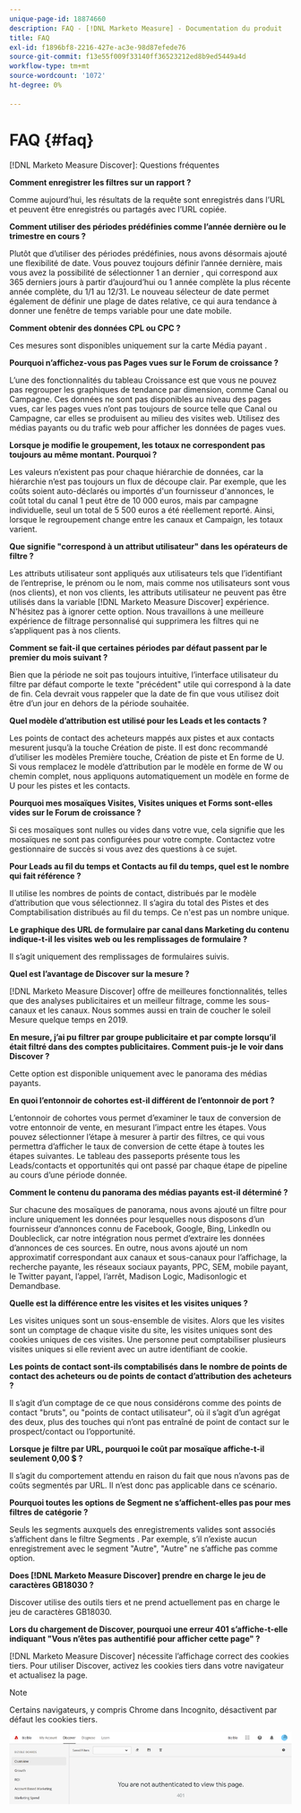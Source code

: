 ```yaml
---
unique-page-id: 18874660
description: FAQ - [!DNL Marketo Measure] - Documentation du produit
title: FAQ
exl-id: f1896bf8-2216-427e-ac3e-98d87efede76
source-git-commit: f13e55f009f33140ff36523212ed8b9ed5449a4d
workflow-type: tm+mt
source-wordcount: '1072'
ht-degree: 0%

---
```


# FAQ {#faq}

[!DNL Marketo Measure Discover]: Questions fréquentes

**Comment enregistrer les filtres sur un rapport ?**

Comme aujourd’hui, les résultats de la requête sont enregistrés dans l’URL et peuvent être enregistrés ou partagés avec l’URL copiée.

**Comment utiliser des périodes prédéfinies comme l’année dernière ou le trimestre en cours ?**

Plutôt que d’utiliser des périodes prédéfinies, nous avons désormais ajouté une flexibilité de date. Vous pouvez toujours définir l’année dernière, mais vous avez la possibilité de sélectionner 1 an dernier , qui correspond aux 365 derniers jours à partir d’aujourd’hui ou 1 année complète la plus récente année complète, du 1/1 au 12/31. Le nouveau sélecteur de date permet également de définir une plage de dates relative, ce qui aura tendance à donner une fenêtre de temps variable pour une date mobile.

**Comment obtenir des données CPL ou CPC ?**

Ces mesures sont disponibles uniquement sur la carte Média payant .

**Pourquoi n’affichez-vous pas Pages vues sur le Forum de croissance ?**

L’une des fonctionnalités du tableau Croissance est que vous ne pouvez pas regrouper les graphiques de tendance par dimension, comme Canal ou Campagne. Ces données ne sont pas disponibles au niveau des pages vues, car les pages vues n’ont pas toujours de source telle que Canal ou Campagne, car elles se produisent au milieu des visites web. Utilisez des médias payants ou du trafic web pour afficher les données de pages vues.

**Lorsque je modifie le groupement, les totaux ne correspondent pas toujours au même montant. Pourquoi ?**

Les valeurs n’existent pas pour chaque hiérarchie de données, car la hiérarchie n’est pas toujours un flux de découpe clair. Par exemple, que les coûts soient auto-déclarés ou importés d&#39;un fournisseur d&#39;annonces, le coût total du canal 1 peut être de 10 000 euros, mais par campagne individuelle, seul un total de 5 500 euros a été réellement reporté. Ainsi, lorsque le regroupement change entre les canaux et Campaign, les totaux varient.

**Que signifie &quot;correspond à un attribut utilisateur&quot; dans les opérateurs de filtre ?**

Les attributs utilisateur sont appliqués aux utilisateurs tels que l’identifiant de l’entreprise, le prénom ou le nom, mais comme nos utilisateurs sont vous (nos clients), et non vos clients, les attributs utilisateur ne peuvent pas être utilisés dans la variable [!DNL Marketo Measure Discover] expérience. N&#39;hésitez pas à ignorer cette option. Nous travaillons à une meilleure expérience de filtrage personnalisé qui supprimera les filtres qui ne s’appliquent pas à nos clients.

**Comment se fait-il que certaines périodes par défaut passent par le premier du mois suivant ?**

Bien que la période ne soit pas toujours intuitive, l’interface utilisateur du filtre par défaut comporte le texte &quot;précédent&quot; utile qui correspond à la date de fin. Cela devrait vous rappeler que la date de fin que vous utilisez doit être d’un jour en dehors de la période souhaitée.

**Quel modèle d’attribution est utilisé pour les Leads et les contacts ?**

Les points de contact des acheteurs mappés aux pistes et aux contacts mesurent jusqu’à la touche Création de piste. Il est donc recommandé d’utiliser les modèles Première touche, Création de piste et En forme de U. Si vous remplacez le modèle d’attribution par le modèle en forme de W ou chemin complet, nous appliquons automatiquement un modèle en forme de U pour les pistes et les contacts.

**Pourquoi mes mosaïques Visites, Visites uniques et Forms sont-elles vides sur le Forum de croissance ?**

Si ces mosaïques sont nulles ou vides dans votre vue, cela signifie que les mosaïques ne sont pas configurées pour votre compte. Contactez votre gestionnaire de succès si vous avez des questions à ce sujet.

**Pour Leads au fil du temps et Contacts au fil du temps, quel est le nombre qui fait référence ?**

Il utilise les nombres de points de contact, distribués par le modèle d’attribution que vous sélectionnez. Il s’agira du total des Pistes et des Comptabilisation distribués au fil du temps. Ce n&#39;est pas un nombre unique.

**Le graphique des URL de formulaire par canal dans Marketing du contenu indique-t-il les visites web ou les remplissages de formulaire ?**

Il s’agit uniquement des remplissages de formulaires suivis.

**Quel est l’avantage de Discover sur la mesure ?**

[!DNL Marketo Measure Discover] offre de meilleures fonctionnalités, telles que des analyses publicitaires et un meilleur filtrage, comme les sous-canaux et les canaux. Nous sommes aussi en train de coucher le soleil Mesure quelque temps en 2019.

**En mesure, j’ai pu filtrer par groupe publicitaire et par compte lorsqu’il était filtré dans des comptes publicitaires. Comment puis-je le voir dans Discover ?**

Cette option est disponible uniquement avec le panorama des médias payants.

**En quoi l’entonnoir de cohortes est-il différent de l’entonnoir de port ?**

L’entonnoir de cohortes vous permet d’examiner le taux de conversion de votre entonnoir de vente, en mesurant l’impact entre les étapes. Vous pouvez sélectionner l’étape à mesurer à partir des filtres, ce qui vous permettra d’afficher le taux de conversion de cette étape à toutes les étapes suivantes. Le tableau des passeports présente tous les Leads/contacts et opportunités qui ont passé par chaque étape de pipeline au cours d’une période donnée.

**Comment le contenu du panorama des médias payants est-il déterminé ?**

Sur chacune des mosaïques de panorama, nous avons ajouté un filtre pour inclure uniquement les données pour lesquelles nous disposons d’un fournisseur d’annonces connu de Facebook, Google, Bing, LinkedIn ou Doubleclick, car notre intégration nous permet d’extraire les données d’annonces de ces sources. En outre, nous avons ajouté un nom approximatif correspondant aux canaux et sous-canaux pour l’affichage, la recherche payante, les réseaux sociaux payants, PPC, SEM, mobile payant, le Twitter payant, l’appel, l’arrêt, Madison Logic, Madisonlogic et Demandbase.

**Quelle est la différence entre les visites et les visites uniques ?**

Les visites uniques sont un sous-ensemble de visites. Alors que les visites sont un comptage de chaque visite du site, les visites uniques sont des cookies uniques de ces visites. Une personne peut comptabiliser plusieurs visites uniques si elle revient avec un autre identifiant de cookie.

**Les points de contact sont-ils comptabilisés dans le nombre de points de contact des acheteurs ou de points de contact d’attribution des acheteurs ?**

Il s’agit d’un comptage de ce que nous considérons comme des points de contact &quot;bruts&quot;, ou &quot;points de contact utilisateur&quot;, où il s’agit d’un agrégat des deux, plus des touches qui n’ont pas entraîné de point de contact sur le prospect/contact ou l’opportunité.

**Lorsque je filtre par URL, pourquoi le coût par mosaïque affiche-t-il seulement 0,00 $ ?**

Il s’agit du comportement attendu en raison du fait que nous n’avons pas de coûts segmentés par URL. Il n’est donc pas applicable dans ce scénario.

**Pourquoi toutes les options de Segment ne s’affichent-elles pas pour mes filtres de catégorie ?**

Seuls les segments auxquels des enregistrements valides sont associés s’affichent dans le filtre Segments . Par exemple, s’il n’existe aucun enregistrement avec le segment &quot;Autre&quot;, &quot;Autre&quot; ne s’affiche pas comme option.

**Does [!DNL Marketo Measure Discover] prendre en charge le jeu de caractères GB18030 ?**

Discover utilise des outils tiers et ne prend actuellement pas en charge le jeu de caractères GB18030.

**Lors du chargement de Discover, pourquoi une erreur 401 s’affiche-t-elle indiquant &quot;Vous n’êtes pas authentifié pour afficher cette page&quot; ?**

[!DNL Marketo Measure Discover] nécessite l’affichage correct des cookies tiers. Pour utiliser Discover, activez les cookies tiers dans votre navigateur et actualisez la page.

>[!NOTE]
>
>Certains navigateurs, y compris Chrome dans Incognito, désactivent par défaut les cookies tiers.

![](assets/faq-1.png)
